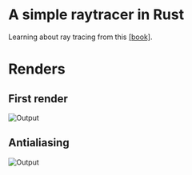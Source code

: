 # A simple raytracer in Rust

Learning about ray tracing from this [[book]](https://raytracing.github.io/books/RayTracingInOneWeekend.html).

# Renders

## First render

![Output](https://github.com/utkarshverma/raytracer/renders/image.png)

## Antialiasing

![Output](https://github.com/utkarshverma/raytracer/renders/image2.png)
